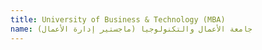 ```yaml
---
title: University of Business & Technology (MBA)
name: جامعة الأعمال والتكنولوجيا (ماجستير إدارة الأعمال)
---
```


